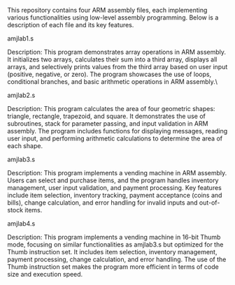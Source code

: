 This repository contains four ARM assembly files, each implementing various functionalities using low-level assembly programming. Below is a description of each file and its key features.

amjlab1.s

Description: This program demonstrates array operations in ARM assembly. It initializes two arrays, calculates their sum into a third array, displays all arrays, and selectively prints values from the third array based on user input (positive, negative, or zero). The program showcases the use of loops, conditional branches, and basic arithmetic operations in ARM assembly.\

amjlab2.s

Description: This program calculates the area of four geometric shapes: triangle, rectangle, trapezoid, and square. It demonstrates the use of subroutines, stack for parameter passing, and input validation in ARM assembly. The program includes functions for displaying messages, reading user input, and performing arithmetic calculations to determine the area of each shape.

amjlab3.s

Description: This program implements a vending machine in ARM assembly. Users can select and purchase items, and the program handles inventory management, user input validation, and payment processing. Key features include item selection, inventory tracking, payment acceptance (coins and bills), change calculation, and error handling for invalid inputs and out-of-stock items.

amjlab4.s

Description: This program implements a vending machine in 16-bit Thumb mode, focusing on similar functionalities as amjlab3.s but optimized for the Thumb instruction set. It includes item selection, inventory management, payment processing, change calculation, and error handling. The use of the Thumb instruction set makes the program more efficient in terms of code size and execution speed.
